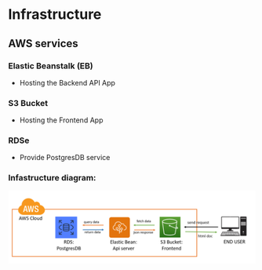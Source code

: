 # Infrastructure
## AWS services 
### Elastic Beanstalk (EB)
- Hosting the Backend API App

### S3 Bucket
- Hosting the Frontend App

### RDSe
- Provide PostgresDB service

### Infastructure diagram:
![Architecture](architecture.png)
